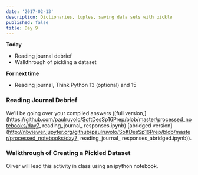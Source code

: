 ```yaml
---
date: '2017-02-13'
description: Dictionaries, tuples, saving data sets with pickle
published: false
title: Day 9
---
```


**Today**

* Reading journal debrief
* Walkthrough of pickling a dataset

**For next time**

* Reading journal, Think Python 13 (optional) and 15

### Reading Journal Debrief

We'll be going over your compiled answers ([full
version,](https://github.com/paulruvolo/SoftDesSp16Prep/blob/master/processed_notebooks/day7_ reading_journal_ responses.ipynb)
[abridged
version](http://nbviewer.jupyter.org/github/paulruvolo/SoftDesSp16Prep/blob/master/processed_notebooks/day7_ reading_journal_ responses_abridged.ipynb)).

### Walkthrough of Creating a Pickled Dataset

Oliver will lead this activity in class using an ipython notebook.
